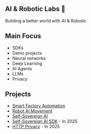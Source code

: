 ## AI & Robotic Labs 🤖 

Building a better world with AI & Robotic

## Main Focus

- SDKs
- Demo projects
- Neural networks
- Deep Learning
- AI Agents
- LLMs
- Privacy

## Projects

- [Smart Factory Automation](https://github.com/AI-Robotic-Labs/iot-ai)
- [Robot AI Movement](https://github.com/AI-Robotic-Labs/ai-robotic)
- [Self-Sovereign AI](https://github.com/AI-Robotic-Labs/Self-Sovereign-AI)
- [Self-Sovereign AI SDK](Self-Sovereign-AI-SDK) - In 2025
- [HTTP Privacy](https://github.com/AI-Robotic-Labs/http-privacy) - In 2025
